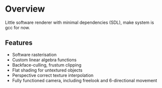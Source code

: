 # Overview
Little software renderer with minimal dependencies (SDL), make system is gcc for now.

## Features
- Software rasterisation
- Custom linear algebra functions
- Backface-culling, frustum clipping
- Flat shading for untextured objects
- Perspective correct texture interpolation
- Fully functioned camera, including freelook and 6-directional movement
